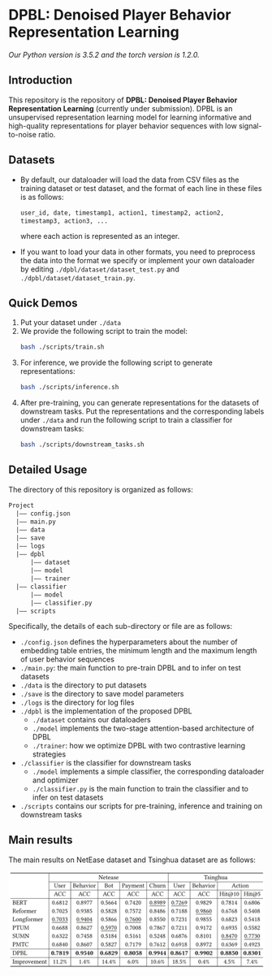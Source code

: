 # DPBL: Denoised Player Behavior Representation Learning

*Our Python version is 3.5.2 and the torch version is 1.2.0.*

## Introduction
This repository is the repository of **DPBL: Denoised Player Behavior Representation Learning** (currently under submission). DPBL is an unsupervised representation learning model for learning informative and high-quality representations for player behavior sequences with low signal-to-noise ratio.

## Datasets
+ By default, our dataloader will load the data from CSV files as the training dataset or test dataset, and the format of each line in these files is as follows:

  ~~~
  user_id, date, timestamp1, action1, timestamp2, action2, timestamp3, action3, ...
  ~~~
  where each action is represented as an integer.

+ If you want to load your data in other formats, you need to preprocess the data into the format we specify or implement your own dataloader by editing `./dpbl/dataset/dataset_test.py` and `./dpbl/dataset/dataset_train.py`.

## Quick Demos
1. Put your dataset under `./data`
2. We provide the following script to train the model:
    ```bash
    bash ./scripts/train.sh
    ``` 
3. For inference, we provide the following script to generate representations:
    ```bash
    bash ./scripts/inference.sh
    ```
4. After pre-training, you can generate representations for the datasets of downstream tasks. Put the representations and the corresponding labels under `./data` and run the following script to train a classifier for downstream tasks:
   ```bash
   bash ./scripts/downstream_tasks.sh
   ```

## Detailed Usage
The directory of this repository is organized as follows:
```
Project
  |—— config.json
  |—— main.py
  |—— data
  |—— save
  |—— logs
  |—— dpbl
      |—— dataset
      |—— model
      |—— trainer
  |—— classifier
      |—— model
      |—— classifier.py
  |—— scripts
```
Specifically, the details of each sub-directory or file are as follows:
+ `./config.json` defines the hyperparameters about the number of embedding table entries, the minimum length and the maximum length of user behavior sequences
+ `./main.py`: the main function to pre-train DPBL and to infer on test datasets
+ `./data` is the directory to put datasets
+ `./save` is the directory to save model parameters
+ `./logs` is the directory for log files
+ `./dpbl` is the implementation of the proposed DPBL
  + `./dataset` contains our dataloaders
  + `./model` implements the two-stage attention-based architecture of DPBL
  + `./trainer`: how we optimize DPBL with two contrastive learning strategies  
+ `./classifier` is the classifier for downstream tasks
  + `./model` implements a simple classifier, the corresponding dataloader and optimizer
  + `./classifier.py` is the main function to train the classifier and to infer on test datasets
+ `./scripts` contains our scripts for pre-training, inference and training on downstream tasks

## Main results
The main results on NetEase dataset and Tsinghua dataset are as follows:

![local path](./img/main_results.png)
